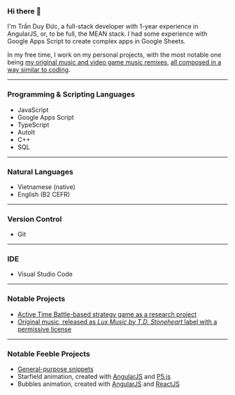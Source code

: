 ### Hi there 👋

<!--
**tduyduc/tduyduc** is a ✨ _special_ ✨ repository because its `README.md` (this file) appears on your GitHub profile.

Here are some ideas to get you started:

- 🔭 I’m currently working on ...
- 🌱 I’m currently learning ...
- 👯 I’m looking to collaborate on ...
- 🤔 I’m looking for help with ...
- 💬 Ask me about ...
- 📫 How to reach me: ...
- 😄 Pronouns: ...
- ⚡ Fun fact: ...
-->

I'm Trần Duy Đức, a full-stack developer with 1-year experience in AngularJS, or, to be full, the MEAN stack. I had some experience with Google Apps Script to create complex apps in Google Sheets.

In my free time, I work on my personal projects, with the most notable one being [my original music and video game music remixes](https://soundcloud.com/tduyduc), [all composed in a way similar to coding](https://www.youtube.com/channel/UCZHREXHRSxg4Lw8i0p4mKrw).

---

### Programming & Scripting Languages

* JavaScript
* Google Apps Script
* TypeScript
* AutoIt
* C++
* SQL

---

### Natural Languages

* Vietnamese (native)
* English (B2 CEFR)

---

### Version Control

* Git

---

### IDE

* Visual Studio Code

---

### Notable Projects

* [Active Time Battle-based strategy game as a research project](https://github.com/tduyduc/atb-strategy-project)
* [Original music, released as *Lux Music by T.D. Stoneheart* label with a permissive license](https://github.com/tduyduc/luxmusic)

---

### Notable Feeble Projects

* [General-purpose snippets](https://github.com/tduyduc/feeble-scripts)
* Starfield animation, created with [AngularJS](https://github.com/tduyduc/angularjs-starfield) and [P5.js](https://github.com/tduyduc/p5js-starfield)
* Bubbles animation, created with [AngularJS](https://github.com/tduyduc/angularjs-bubbles) and [ReactJS](https://github.com/tduyduc/reactjs-bubbles)

